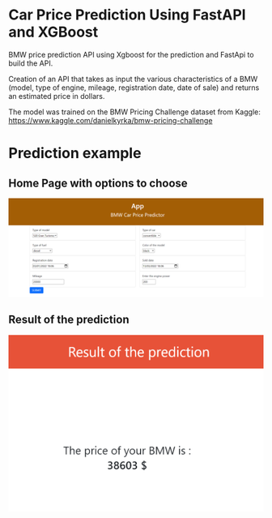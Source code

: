 # Car Price Prediction Using FastAPI and XGBoost
BMW price prediction API using Xgboost for the prediction and FastApi to build the API.

Creation of an API that takes as input the various characteristics of a BMW (model, type of engine, mileage, registration date, date of sale) and returns an estimated price in dollars.

The model was trained on the BMW Pricing Challenge dataset from Kaggle: https://www.kaggle.com/danielkyrka/bmw-pricing-challenge
# Prediction example

## Home Page with options to choose
![](images/car_options.png)

## Result of the prediction
<img src = "images/price_predicted.png" width = "600">
